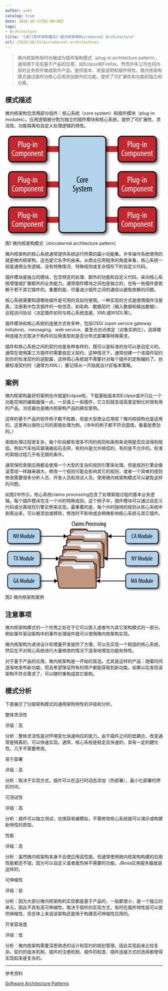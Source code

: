 ```yaml
---
author: wukn
catalog: true
date: 2016-10-21T02:00:00Z
tags:
- Architecture
title: "[译][软件架构模式]-微内核架构Microkernel Architecture"
url: /2016/10/21/microkernel-architecture/
---
```


> 微内核架构有时也被成为插件架构模式（plug-in architecture pattern），通常用于实现基于产品的应用，如Eclipse和Firefox。然而许多公司也将内部的业务软件做成软件产品，提供版本、发版说明和插件特性。微内核架构模式通过插件向核心应用添加额外的功能，提供了可扩展性和功能的独立和分离。

<!--more-->

## 模式描述
微内核架构包含两部分组件：核心系统（core system）和插件模块（plug-in modules）。应用逻辑被分割为独立的插件模块和核心系统，提供了可扩展性、灵活性、功能隔离和自定义处理逻辑的特性。

![](/img/post/software_architecture_pattern/microkernel_architecture/microkernel_architecture_pattern.png)
图1 微内核架构模式（microkernel architecture pattern）

微内核架构的核心系统通常提供系统运行所需的最小功能集。许多操作系统使用的就是微内核架构，这也是它名字的由来。从商业应用程序的角度来看，核心系统一般是通用业务逻辑，没有特殊情况、特殊规则或复杂情形下的自定义代码。

插件模块是独立的模块，包含特定的处理、额外的功能和自定义代码，来向核心系统增强或扩展额外的业务能力。通常插件模块之间也是独立的，也有一些插件是依赖于若干其它插件的。重要的是，尽量减少插件之间的通信以避免依赖的问题。

核心系统需要知道哪些插件是可用的且如何使用。一种实现的方式是使用插件注册表。注册表中包含插件的一些信息，如名称、数据契约（输入数据和输出数据）、远程访问协议（决定插件如何与核心系统连接，XML或WSDL等）。

插件模块和核心系统的连接方式有多种，包括OSGi (open service gateway initiative)、messaging、web service、甚至点对点绑定（对象实例化）。选择哪种连接方式取决于构件的应用类型和是否分布式部署等特殊需求。

插件和核心系统之间的契约也是各种各样的，既可以是标准的也可以是自定义的。通常在使用第三方插件时需要自定义契约。这种情况下，通常创建一个该插件契约到你的标准契约的适配器，这样核心系统就不需要针对每个插件的定制编码了。创建标准契约时（通常为XML），要记得从一开始就设计好版本策略。

## 案例
微内核架构最好的案例也许就是Eclipse啦。下载基础版本的Ecilpse或许只比一个功能花哨的编辑器强一点，一旦装上一些插件，它立刻就变成高度定制化的很有用的产品。浏览器也是微内核架构产品的典型案例。

这样的基于产品的软件例子数不胜数，但是大型商业应用呢？微内核结构也是适用的。这里再以保险公司的索赔处理为例。（书中的例子都不符合国情，看着挺费劲的。）

索赔处理过程很复杂，每个阶段都有很多不同的规则和条例来说明是否应该得到赔偿。例如汽车挡风玻璃被岩石击碎，有的州是允许赔偿的，有的是不允许的。标准的索赔过程几乎有无限的条件。

通常保险索赔应用都会使用一个大型的复杂的规则引擎来处理。但是规则引擎会像滚雪球一样越来越大，修改一个规则可能会影响其它的规则，或者一个简单的规则修改需要很多分析人员、开发人员和测试人员。使用微内核架构模式可以避免这样的问题。

如图2中所示，核心系统claims processing包含了处理索赔过程的基本业务逻辑。每个插件模块包含一个州的特殊规则。这个例子中，插件模块可以通过自定义代码或分离规则引擎实例来实现。最重要的是，每个州的独特的规则从核心系统中剥离出来，可以被添加或移除，修改时不影响或会稍微影响核心系统与其它插件。

![](/img/post/software_architecture_pattern/microkernel_architecture/microkernel_architecture_example.png)
图2 微内核架构案例

## 注意事项
微内核架构模式的一个优秀之处在于它可以嵌入或者作为其它架构模式的一部分。例如事件驱动架构中的事件处理组件就可以使用微内核架构实现。

微内核架构为递进设计和增量开发提供了方便。可以先实现一个稳固的核心系统，然后在不对核心系统进行大量修改的情况下逐渐地增加功能和特性。

对于基于产品的应用，微内核架构是一开始的首选。尤其是这样的产品：随着时间逐渐地发布新功能，而且希望保证所有的用户都能获取到新功能。如果以后发现该架构不符合需求了，可以随时重构成其它架构。

## 模式分析
下表展示了分层架构模式的通用架构特性的评级和分析。

整体灵活性

评级：高

分析：整体灵活性是对环境变化快速响应的能力。由于插件之间的低耦合，改变通常是隔离的，可以快速实现。通常，核心系统是稳定且快速的，具有一定的健壮性，几乎不需要修改。

易于部署

评级：高

分析：取决于实现方式，插件可以在运行时动态添加（热部署），最小化部署的停机时间。

可测试性

评级：高

分析：插件可以独立测试，也很容易被模拟，不需修改核心系统就可以演示或构建新特性的原型。

性能

评级：高

分析：虽然微内核架构本身不会使应用高性能，但通常使用微内核架构构建的应用性能都还不错，因为可以自定义或者裁剪掉不需要的功能。JBoss应用服务器就是这样的。

可伸缩性

评级：低

分析：因为大部分微内核架构的实现都是基于产品的，一般都很小，是一个独立的单元，因此不具有高可伸缩性。取决于插件的实现方式，有时在插件特性层可以提供伸缩性，但总体上来说该架构还是用于构建高可伸缩性应用的。

开发容易度

评级：低

分析：微内核架构需要深思熟虑的设计和契约的规划管理，因此实现起来比较复杂。契约的版本机制、插件的注册机制、插件的粒度、插件连接方式的选择都使得实现起来是复杂的。

---

参考资料

[Software Architecture Patterns](http://www.oreilly.com/programming/free/software-architecture-patterns.csp)
